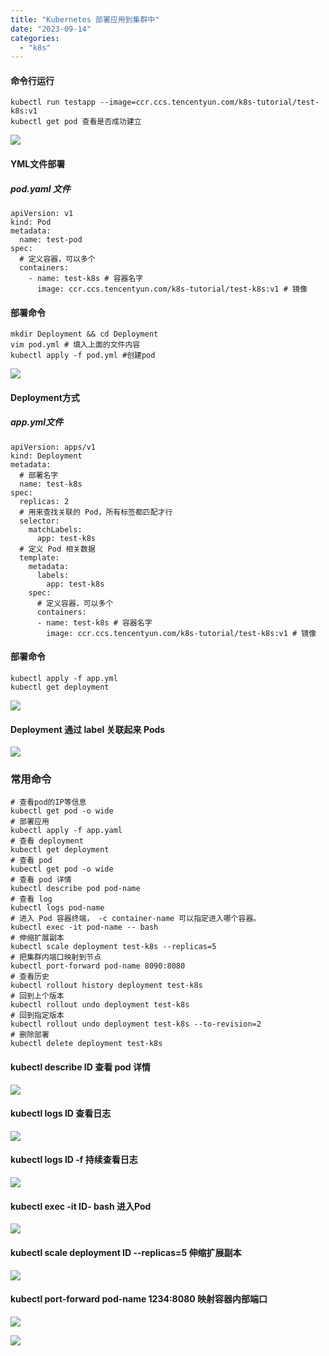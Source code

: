 ```yaml
---
title: "Kubernetes 部署应用到集群中"
date: "2023-09-14"
categories: 
  - "k8s"
---
```


#### 命令行运行

```
kubectl run testapp --image=ccr.ccs.tencentyun.com/k8s-tutorial/test-k8s:v1
kubectl get pod 查看是否成功建立

```

![](https://catcat.blog/wp-content/uploads/2023/09/image-77.png)

#### YML文件部署

##### pod.yaml 文件

```
apiVersion: v1
kind: Pod
metadata:
  name: test-pod
spec:
  # 定义容器，可以多个
  containers:
    - name: test-k8s # 容器名字
      image: ccr.ccs.tencentyun.com/k8s-tutorial/test-k8s:v1 # 镜像
```

#### 部署命令

```
mkdir Deployment && cd Deployment 
vim pod.yml # 填入上面的文件内容
kubectl apply -f pod.yml #创建pod
```

![](https://cdn.lirica.cn/wordpress/2023/09/image-78-1024x281.png)

#### Deployment方式

##### app.yml文件

```
apiVersion: apps/v1
kind: Deployment
metadata:
  # 部署名字
  name: test-k8s
spec:
  replicas: 2
  # 用来查找关联的 Pod，所有标签都匹配才行
  selector:
    matchLabels:
      app: test-k8s
  # 定义 Pod 相关数据
  template:
    metadata:
      labels:
        app: test-k8s
    spec:
      # 定义容器，可以多个
      containers:
      - name: test-k8s # 容器名字
        image: ccr.ccs.tencentyun.com/k8s-tutorial/test-k8s:v1 # 镜像

```

#### 部署命令

```
kubectl apply -f app.yml 
kubectl get deployment
```

![](https://catcat.blog/wp-content/uploads/2023/09/image-79-1024x266.png)

#### Deployment 通过 label 关联起来 Pods

![](https://catcat.blog/wp-content/uploads/2023/09/image-80.png)

### 常用命令

```
# 查看pod的IP等信息
kubectl get pod -o wide 
# 部署应用
kubectl apply -f app.yaml
# 查看 deployment
kubectl get deployment
# 查看 pod
kubectl get pod -o wide
# 查看 pod 详情
kubectl describe pod pod-name
# 查看 log
kubectl logs pod-name
# 进入 Pod 容器终端， -c container-name 可以指定进入哪个容器。
kubectl exec -it pod-name -- bash
# 伸缩扩展副本
kubectl scale deployment test-k8s --replicas=5
# 把集群内端口映射到节点
kubectl port-forward pod-name 8090:8080
# 查看历史
kubectl rollout history deployment test-k8s
# 回到上个版本
kubectl rollout undo deployment test-k8s
# 回到指定版本
kubectl rollout undo deployment test-k8s --to-revision=2
# 删除部署
kubectl delete deployment test-k8s
```

#### kubectl describe ID 查看 pod 详情

![](https://catcat.blog/wp-content/uploads/2023/09/image-81.png)

#### kubectl logs ID 查看日志

![](https://catcat.blog/wp-content/uploads/2023/09/image-82-1024x130.png)

#### kubectl logs ID -f 持续查看日志

![](https://catcat.blog/wp-content/uploads/2023/09/image-83-1024x127.png)

#### kubectl exec -it ID- bash 进入Pod

![](https://catcat.blog/wp-content/uploads/2023/09/image-84-1024x56.png)

#### kubectl scale deployment ID --replicas=5 伸缩扩展副本

![](https://catcat.blog/wp-content/uploads/2023/09/image-85-1024x344.png)

#### kubectl port-forward pod-name 1234:8080 映射容器内部端口

![](https://catcat.blog/wp-content/uploads/2023/09/image-86-1024x159.png)

![](https://catcat.blog/wp-content/uploads/2023/09/image-87.png)

